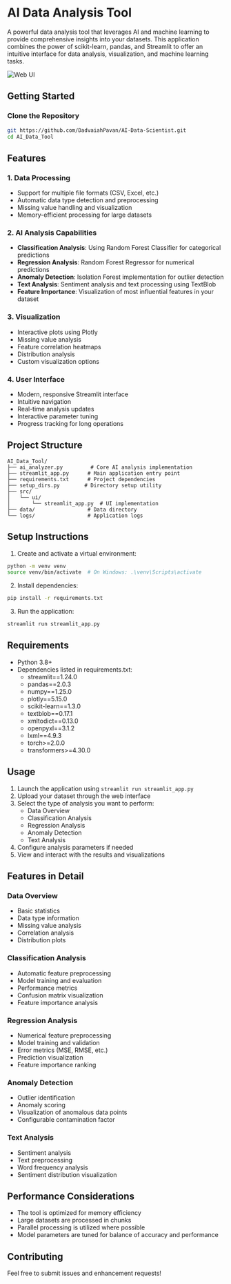 # AI Data Analysis Tool

A powerful data analysis tool that leverages AI and machine learning to provide comprehensive insights into your datasets. This application combines the power of scikit-learn, pandas, and Streamlit to offer an intuitive interface for data analysis, visualization, and machine learning tasks.

![Web UI](https://i.ibb.co/dKtg0W8/Screenshot-2024-11-27-163725.png)


## Getting Started

### Clone the Repository
```bash
git https://github.com/DadvaiahPavan/AI-Data-Scientist.git
cd AI_Data_Tool
```

## Features

### 1. Data Processing
- Support for multiple file formats (CSV, Excel, etc.)
- Automatic data type detection and preprocessing
- Missing value handling and visualization
- Memory-efficient processing for large datasets

### 2. AI Analysis Capabilities
- **Classification Analysis**: Using Random Forest Classifier for categorical predictions
- **Regression Analysis**: Random Forest Regressor for numerical predictions
- **Anomaly Detection**: Isolation Forest implementation for outlier detection
- **Text Analysis**: Sentiment analysis and text processing using TextBlob
- **Feature Importance**: Visualization of most influential features in your dataset

### 3. Visualization
- Interactive plots using Plotly
- Missing value analysis
- Feature correlation heatmaps
- Distribution analysis
- Custom visualization options

### 4. User Interface
- Modern, responsive Streamlit interface
- Intuitive navigation
- Real-time analysis updates
- Interactive parameter tuning
- Progress tracking for long operations

## Project Structure

```
AI_Data_Tool/
├── ai_analyzer.py         # Core AI analysis implementation
├── streamlit_app.py      # Main application entry point
├── requirements.txt      # Project dependencies
├── setup_dirs.py        # Directory setup utility
├── src/
│   └── ui/
│       └── streamlit_app.py  # UI implementation
├── data/                 # Data directory
└── logs/                 # Application logs
```

## Setup Instructions

1. Create and activate a virtual environment:
```bash
python -m venv venv
source venv/bin/activate  # On Windows: .\venv\Scripts\activate
```

2. Install dependencies:
```bash
pip install -r requirements.txt
```

3. Run the application:
```bash
streamlit run streamlit_app.py
```

## Requirements

- Python 3.8+
- Dependencies listed in requirements.txt:
  - streamlit==1.24.0
  - pandas==2.0.3
  - numpy==1.25.0
  - plotly==5.15.0
  - scikit-learn==1.3.0
  - textblob==0.17.1
  - xmltodict==0.13.0
  - openpyxl==3.1.2
  - lxml==4.9.3
  - torch>=2.0.0
  - transformers>=4.30.0

## Usage

1. Launch the application using `streamlit run streamlit_app.py`
2. Upload your dataset through the web interface
3. Select the type of analysis you want to perform:
   - Data Overview
   - Classification Analysis
   - Regression Analysis
   - Anomaly Detection
   - Text Analysis
4. Configure analysis parameters if needed
5. View and interact with the results and visualizations

## Features in Detail

### Data Overview
- Basic statistics
- Data type information
- Missing value analysis
- Correlation analysis
- Distribution plots

### Classification Analysis
- Automatic feature preprocessing
- Model training and evaluation
- Performance metrics
- Confusion matrix visualization
- Feature importance analysis

### Regression Analysis
- Numerical feature preprocessing
- Model training and validation
- Error metrics (MSE, RMSE, etc.)
- Prediction visualization
- Feature importance ranking

### Anomaly Detection
- Outlier identification
- Anomaly scoring
- Visualization of anomalous data points
- Configurable contamination factor

### Text Analysis
- Sentiment analysis
- Text preprocessing
- Word frequency analysis
- Sentiment distribution visualization

## Performance Considerations

- The tool is optimized for memory efficiency
- Large datasets are processed in chunks
- Parallel processing is utilized where possible
- Model parameters are tuned for balance of accuracy and performance

## Contributing

Feel free to submit issues and enhancement requests!
